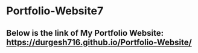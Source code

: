 # Portfolio-Website7

## Below is the link of My Portfolio Website: https://durgesh716.github.io/Portfolio-Website/


